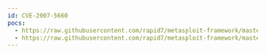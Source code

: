 ```yaml
---
id: CVE-2007-5660
pocs:
  - https://raw.githubusercontent.com/rapid7/metasploit-framework/master/modules/exploits/windows/browser/macrovision_downloadandexecute.rb
  - https://raw.githubusercontent.com/rapid7/metasploit-framework/master/modules/exploits/windows/browser/macrovision_unsafe.rb
---
```


